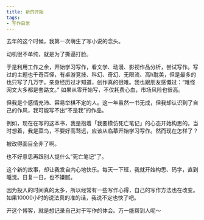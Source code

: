 ```yaml
---
title: 新的开始
tags:
- 写作日常
---
```


去年的这个时候，我第一次萌生了写小说的念头。

动机很不单纯，就是为了撕逼打脸。

于是利用工作之余，开始学习写作，看文学、动漫、影视作品分析，尝试写作。写过的主题也千奇百怪，有桌游竞技、科幻、奇幻、无限流、高h耽美，但是最多的也只写了几万字。亲身经历过才知道，创作真的很难。我也跟朋友感慨过：“难怪网文大多都是套路文。” 如果从零开始写，不仅耗费心血，市场风险也很高。

但我是个感情充沛、容易举棋不定的人。这一年虽然一书无成，但我却认识到了自己的作风，我可能写不出“不是我”的作品。
<!--more-->

例如，现在在写的这本书，我是抱着「我要模仿死亡笔记」的心态开始构思的。当时想着，我是菜鸟，不要好高骛远，应该从临摹开始学习写作。然而现在怎样了？

被改得面目全非了啊。

也不好意思再跟别人提什么“死亡笔记”了。

这个新的故事，却让我发自内心地快乐。每天一下班，我就开始构思、码字，直到睡觉。日复一日，也不嫌腻。

因为投入的时间真的太多，所以经常有一些写作心得，自己的写作方法也在改变。如果10000小时的说法真的准的话，我说不定也快了吧。

开这个博客，就是想记录自己对于写作的体会。万一能帮到人呢～
